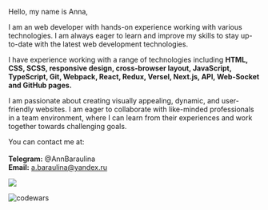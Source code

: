
Hello, my name is Anna,

I am an web developer with hands-on experience working with various technologies. I am always eager to learn and improve my skills to stay up-to-date with the latest web development technologies.

I have experience working with a range of technologies including __HTML, CSS, SCSS, responsive design, cross-browser layout, JavaScript, TypeScript, Git, Webpack, React, Redux, Versel, Next.js, API, Web-Socket and GitHub pages.__

I am passionate about creating visually appealing, dynamic, and user-friendly websites. I am eager to collaborate with like-minded professionals in a team environment, where I can learn from their experiences and work together towards challenging goals.

You can contact me at:<br/>
<br/>
__Telegram:__ @AnnBaraulina<br/>
__Email:__ a.baraulina@yandex.ru<br/>







![](https://komarev.com/ghpvc/?username=AnnaBaraulina)

![codewars](https://www.codewars.com/users/AnnaBaraulina/badges/micro)
